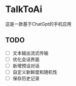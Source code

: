 # TalkToAi
这是一款基于ChatGpt的手机应用
## TODO
- [ ] 文本输出流式传输
- [ ] 优化会话界面
- [ ] 新增预设对话
- [ ] 自定义新鲜度和随机性
- [ ] 保存历史记录
